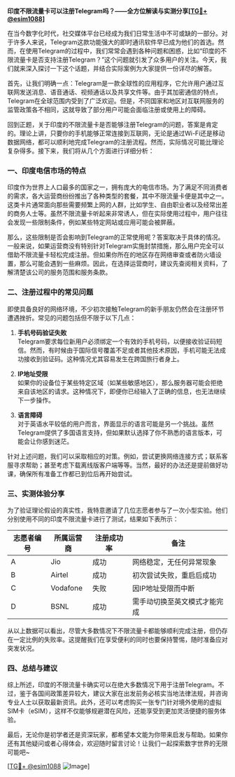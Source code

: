 **印度不限流量卡可以注册Telegram吗？——全方位解读与实测分享[[TG💪+ @esim1088](https://t.me/s/esim1088)]**

在当今数字化时代，社交媒体平台已经成为我们日常生活中不可或缺的一部分。对于许多人来说，Telegram这款功能强大的即时通讯软件早已成为他们的首选。然而，在使用Telegram的过程中，我们常常会遇到各种问题和困惑，比如“印度的不限流量卡是否支持注册Telegram？”这个问题就引发了众多用户的关注。今天，我们就来深入探讨一下这个话题，并结合实际案例为大家提供一份详尽的解答。

首先，让我们明确一点：Telegram是一款全球性的应用程序，它允许用户通过互联网发送消息、语音通话、视频通话以及共享文件等。由于其加密通信的特点，Telegram在全球范围内受到了广泛欢迎。但是，不同国家和地区对互联网服务的监管政策各不相同，这就导致了部分用户可能会面临注册或使用上的障碍。

回到正题，关于印度的不限流量卡是否能够注册Telegram的问题，答案是肯定的。理论上讲，只要你的手机能够正常连接到互联网，无论是通过Wi-Fi还是移动数据网络，都可以顺利地完成Telegram的注册流程。然而，实际情况可能比理论复杂得多。接下来，我们将从几个方面进行详细分析：

### 一、印度电信市场的特点

印度作为世界上人口最多的国家之一，拥有庞大的电信市场。为了满足不同消费者的需求，各大运营商纷纷推出了各种类型的套餐，其中不限流量卡便是其中之一。这类卡片通常面向那些需要频繁上网的人群，比如学生、自由职业者以及经常出差的商务人士等。虽然不限流量卡听起来非常诱人，但在实际使用过程中，用户往往会发现一些限制条件，例如某些特定网站或应用可能会被屏蔽。

那么，这些限制是否会影响到Telegram的正常使用呢？答案取决于具体的情况。一般来说，如果运营商没有特别针对Telegram实施封禁措施，那么用户完全可以借助不限流量卡轻松完成注册。但如果你所在的地区存在网络审查或者防火墙设置，那么可能会遇到一些麻烦。因此，在选择运营商时，建议先查阅相关资料，了解清楚该公司的服务范围和服务条款。

### 二、注册过程中的常见问题

即使具备良好的网络环境，不少初次接触Telegram的新手朋友仍然会在注册环节遭遇挫折。常见的问题包括但不限于以下几点：

1. **手机号码验证失败**  
   Telegram要求每位新用户必须绑定一个有效的手机号码，以便接收验证码短信。然而，有时候由于国际信号覆盖不足或者其他技术原因，手机可能无法成功接收到验证码。这种情况尤其容易发生在跨国旅行者身上。

2. **IP地址受限**  
   如果你的设备位于某些特定区域（如某些敏感地区），那么服务器可能会拒绝来自该地区的请求。这种情况下，即便你已经输入了正确的信息，也无法继续下一步操作。

3. **语言障碍**  
   对于英语水平较低的用户而言，界面显示的语言可能是另一个挑战。虽然Telegram提供了多国语言支持，但如果默认选择了你不熟悉的语言版本，可能会让你感到迷茫。

针对上述问题，我们可以采取相应的对策。例如，尝试更换网络连接方式；联系客服寻求帮助；甚至考虑下载离线版客户端等等。当然，最好的办法还是提前做好功课，确保所有准备工作都已到位后再开始尝试。

### 三、实测体验分享

为了验证理论假设的真实性，我特意邀请了几位志愿者参与了一次小型实验。他们分别使用不同的印度不限流量卡进行了测试，结果如下表所示：

| 志愿者编号 | 所属运营商 | 注册成功率 | 备注                       |
|------------|------------|-------------|----------------------------|
| A          | Jio         | 成功        | 网络稳定，无任何异常现象     |
| B          | Airtel      | 成功        | 初次尝试失败，重启后成功     |
| C          | Vodafone    | 失败        | 因IP地址受限而中断           |
| D          | BSNL        | 成功        | 需手动切换至英文模式才能完成 |

从以上数据可以看出，尽管大多数情况下不限流量卡都能够顺利完成注册，但仍存在一定比例的失败率。这提醒我们在享受便利的同时也要保持警惕，随时准备应对突发状况。

### 四、总结与建议

综上所述，印度的不限流量卡确实可以在绝大多数情况下用于注册Telegram。不过，鉴于各国间政策差异较大，建议大家在出发前务必核实当地法律法规，并咨询专业人士以获取最新资讯。此外，还可以考虑购买一张专门针对境外使用的虚拟SIM卡（eSIM），这样不仅能够规避潜在风险，还能享受到更加灵活便捷的服务体验。

最后，无论你是初学者还是资深玩家，都希望本文能为你带来启发与帮助。如果你还有其他疑问或者心得体会，欢迎随时留言讨论！让我们一起探索数字世界的无限可能吧~

[[TG💪+ @esim1088](https://t.me/s/esim1088) ![Image](https://i.postimg.cc/4NQfJmqS/Snipaste-2025-05-13-00-14-12.png)]